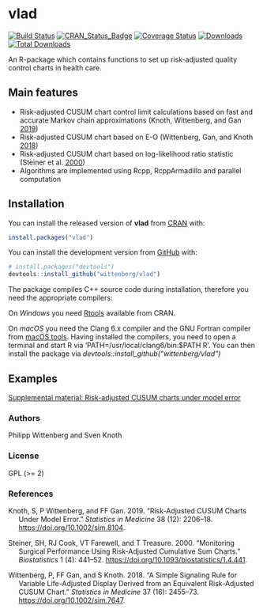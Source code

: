 
<!--  -->

<!-- README.md is generated from README.Rmd. Please edit that file -->

# vlad

[![Build
Status](https://travis-ci.org/wittenberg/vlad.svg)](https://travis-ci.org/wittenberg/vlad)
[![CRAN\_Status\_Badge](http://www.r-pkg.org/badges/version/vlad)](http://cran.r-project.org/package=vlad)
[![Coverage
Status](https://codecov.io/gh/wittenberg/vlad/graph/badge.svg)](https://codecov.io/github/wittenberg/vlad?branch=master)
[![Downloads](https://cranlogs.r-pkg.org/badges/vlad)](https://CRAN.R-project.org/package=vlad)
[![Total
Downloads](https://cranlogs.r-pkg.org/badges/grand-total/vlad?color=orange)](https://CRAN.R-project.org/package=vlad)

An R-package which contains functions to set up risk-adjusted quality
control charts in health care.

## Main features

  - Risk-adjusted CUSUM chart control limit calculations based on fast
    and accurate Markov chain approximations (Knoth, Wittenberg, and Gan
    [2019](#ref-Knoth.etal_2019))
  - Risk-adjusted CUSUM chart based on E-O (Wittenberg, Gan, and Knoth
    [2018](#ref-Wittenberg.etal_2018))
  - Risk-adjusted CUSUM chart based on log-likelihood ratio statistic
    (Steiner et al. [2000](#ref-Steiner.etal_2000))
  - Algorithms are implemented using Rcpp, RcppArmadillo and parallel
    computation

## Installation

You can install the released version of **vlad** from
[CRAN](https://CRAN.R-project.org/package=vlad) with:

``` r
install.packages("vlad")
```

You can install the development version from
[GitHub](https://github.com/wittenberg/vlad) with:

``` r
# install.packages("devtools")
devtools::install_github("wittenberg/vlad")
```

The package compiles C++ source code during installation, therefore you
need the appropriate compilers:

On *Windows* you need
[Rtools](https://cran.r-project.org/bin/windows/Rtools/) available from
CRAN.

On *macOS* you need the Clang 6.x compiler and the GNU Fortran compiler
from [macOS tools](https://cran.r-project.org/bin/macosx/tools/). Having
installed the compilers, you need to open a terminal and start R via
‘PATH=/usr/local/clang6/bin:$PATH R’. You can then install the package
via *devtools::install\_github(“wittenberg/vlad”)*

## Examples

[Supplemental material: Risk-adjusted CUSUM charts under model
error](https://onlinelibrary.wiley.com/action/downloadSupplement?doi=10.1002%2Fsim.8104&file=SIM_8104-Supp-0001-Supplemental-material-SIM-18-0571.R)

<!-- Load libraries: -->

<!-- ```{r load libraries, message=FALSE} -->

<!-- library("vlad") -->

<!-- library("dplyr") -->

<!-- library("tidyr") -->

<!-- library("ggplot2") -->

<!-- ``` -->

<!-- Subset the dataset `cardiacsurgery` into Phase I (first two years) and Phase II (five years) and estimate a risk model based on `phaseI`. -->

<!-- ```{r estimate risk model} -->

<!-- data("cardiacsurgery", package = "spcadjust") -->

<!-- cardiacsurgery <- cardiacsurgery %>% rename(s = Parsonnet) %>% -->

<!--   mutate(y = ifelse(status == 1 & time <= 30, 1, 0), -->

<!--         phase = factor(ifelse(date < 2*365, "I", "II"))) -->

<!-- head(cardiacsurgery) -->

<!-- phaseI <- filter(cardiacsurgery, phase == "I") %>% select(s, y) -->

<!-- coeff <- round(coef(glm(y ~ s, data = phaseI, family = "binomial")), 3) -->

<!-- print(coeff) -->

<!-- ``` -->

<!-- ### Create VLADs for seven surgeons -->

<!-- By using the estimated risk model coefficients `coeff`, for each pair of Parsonnet score `s` and operation outcome values `y`, the difference between expected and observed outcome is calculated with the function `calceo()`. -->

<!-- Thereafter, differences are cummulated to create the VLAD. This is done for all seven surgeons of the `cardiacsurgery` dataset. Results are saved to the object `vlads7`. -->

<!-- ```{r vlads7} -->

<!-- vlads7 <- lapply(1:7, function(j){ -->

<!--   Si <- filter(cardiacsurgery, surgeon == j) -->

<!--   EO <- sapply(seq_along(Si$s), function(i) calceo(df = Si[i, c("s", "y")], coeff = coeff)) -->

<!--   select(Si, surgeon, phase) %>%  mutate(n = 1:length(EO), cEO = cumsum(EO)) -->

<!-- })  -->

<!-- ``` -->

<!-- Create Variable life-adjusted Displays for each surgeon from the object `vlads7`. -->

<!-- ```{r VLADS1-7, fig.align='center', fig.width=8, fig.height=10} -->

<!-- vlads7 %>%  -->

<!--   bind_rows() %>%   -->

<!--   gather(key = "Surgeon", value = value, c(-n, -surgeon, -phase)) %>% -->

<!--   ggplot(aes(x = n, y = value, colour = phase, group = Surgeon)) + -->

<!--     geom_hline(yintercept = 0, colour = "darkgreen", linetype = "dashed") + -->

<!--     geom_line(size = 1.1) + facet_wrap( ~ surgeon, ncol = 2, scales = "free") + -->

<!--     labs(x="Patient number n", y="CUSUM E-O") + theme_classic() + -->

<!--     scale_y_continuous(sec.axis = dup_axis(name = NULL, labels = NULL)) + -->

<!--     scale_x_continuous(sec.axis = dup_axis(name = NULL, labels = NULL)) -->

<!-- ``` -->

<!-- ### Create a VLAD for surgeon 2 -->

<!-- ```{r vladS2, fig.align='center'} -->

<!-- S2 <- filter(cardiacsurgery, surgeon == 2) %>% select(phase, s, y) -->

<!-- S2I <- subset(S2, c(phase == "I")) -->

<!-- S2II <- subset(S2, c(phase == "II")) -->

<!-- coeff <- coef(glm(y ~ s, data = S2I, family = "binomial")) -->

<!-- EO <- sapply(1:nrow(S2), function(i) calceo(df = S2[i, c("s", "y")], coeff = coeff)) -->

<!-- df1 <- select(S2, phase) %>% mutate(n = row_number(), cEO = cumsum(EO)) -->

<!-- df2 <- gather(df1, variable, value, c(-n, -phase)) -->

<!-- p1 <- ggplot(df2, aes(x = n, y = value, colour = phase)) + -->

<!--   geom_hline(yintercept = 0, linetype = "dashed") + geom_line() + geom_point() +  -->

<!--   labs(x = "Patient number", y = "CUSUM E-O") + theme_classic() + -->

<!--   scale_y_continuous(sec.axis = dup_axis(name = NULL, labels = NULL)) + -->

<!--   scale_x_continuous(sec.axis = dup_axis(name = NULL, labels = NULL)) -->

<!-- p1 -->

<!-- ``` -->

<!-- ### Compute thresholds of a risk-adjusted CUSUM chart for surgeon 2  -->

<!-- Upper and lower control limits of the risk-adjusted CUSUM chart based on log-likelihood ratio statistic can be computed with the function `racusum_arl_h_sim()`. The implemention uses parallel simulation and a multi-stage search procedure.   -->

<!-- ```{r} -->

<!-- # set a random number generator for parallel computations -->

<!-- RNGkind("L'Ecuyer-CMRG") -->

<!-- # number of simulation runs -->

<!-- m <- 10^4 -->

<!-- # assign cores -->

<!-- nc <- parallel::detectCores() -->

<!-- # verbose calculation  -->

<!-- UCL_sim <- racusum_crit_sim(L0 = 740, df = S2I[, c("s", "y")], coeff = coeff, m = m, RA = 2, nc = nc, verbose = TRUE) -->

<!-- # quite calculation -->

<!-- LCL_sim <- racusum_crit_sim(L0 = 740, df = S2I[, c("s", "y")], coeff = coeff, m = m, RA = 1/2, nc = nc, verbose = FALSE) -->

<!-- round(cbind(UCL_sim, LCL_sim), 3) -->

<!-- ``` -->

### Authors

Philipp Wittenberg and Sven Knoth

### License

GPL (\>= 2)

### References

<div id="refs" class="references hanging-indent">

<div id="ref-Knoth.etal_2019">

Knoth, S, P Wittenberg, and FF Gan. 2019. “Risk-Adjusted CUSUM Charts
Under Model Error.” *Statistics in Medicine* 38 (12): 2206–18.
<https://doi.org/10.1002/sim.8104>.

</div>

<div id="ref-Steiner.etal_2000">

Steiner, SH, RJ Cook, VT Farewell, and T Treasure. 2000. “Monitoring
Surgical Performance Using Risk-Adjusted Cumulative Sum Charts.”
*Biostatistics* 1 (4): 441–52.
<https://doi.org/10.1093/biostatistics/1.4.441>.

</div>

<div id="ref-Wittenberg.etal_2018">

Wittenberg, P, FF Gan, and S Knoth. 2018. “A Simple Signaling Rule for
Variable Life-Adjusted Display Derived from an Equivalent Risk-Adjusted
CUSUM Chart.” *Statistics in Medicine* 37 (16): 2455–73.
<https://doi.org/10.1002/sim.7647>.

</div>

</div>
